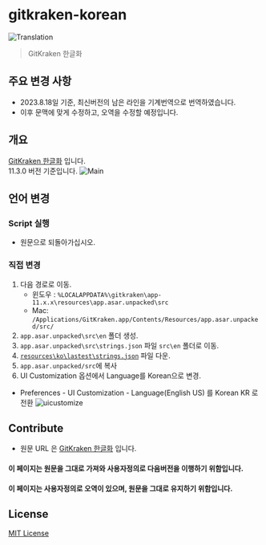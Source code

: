# gitkraken-korean
![Translation](https://img.shields.io/badge/Translation-50%25-green)
> GitKraken 한글화


## 주요 변경 사항
- 2023.8.18일 기준, 최신버전의 남은 라인을 기계번역으로 번역하였습니다.
- 이후 문맥에 맞게 수정하고, 오역을 수정할 예정입니다.

## 개요

[GitKraken 한글화](https://github.com/shblue21/gitkraken-korean) 입니다.  
11.3.0 버전 기준입니다.
![Main](.github/images/main.png)



## 언어 변경

### Script 실행
- 원문으로 되돌아가십시오.

### 직접 변경
1. 다음 경로로 이동.
   - 윈도우 : `%LOCALAPPDATA%\gitkraken\app-11.x.x\resources\app.asar.unpacked\src`
   - Mac: `/Applications/GitKraken.app/Contents/Resources/app.asar.unpacked/src/`
2. `app.asar.unpacked\src\en` 폴더 생성.
3. `app.asar.unpacked\src\strings.json` 파일 `src\en` 폴더로 이동.
4. [`resources\ko\lastest\strings.json`](https://raw.githubusercontent.com/shblue21/gitkraken-korean/main/resources/ko/lastest/strings.json) 파일 다운.
5. `app.asar.unpacked/src`에 복사
6. UI Customization 옵션에서 Language를 Korean으로 변경.
* Preferences - UI Customization - Language(English US) 를 Korean KR 로 전환
![uicustomize](.github/images/uicustomize.png)
  

## Contribute

- 원문 URL 은 [GitKraken 한글화](https://github.com/shblue21/gitkraken-korean) 입니다.
#### 이 페이지는 원문을 그대로 가져와 사용자정의로 다음버전을 이행하기 위함입니다.
#### 이 페이지는 사용자정의로 오역이 있으며, 원문을 그대로 유지하기 위함입니다.

## License
[MIT License](https://raw.githubusercontent.com/shblue21/gitkraken-korean/main/LICENSE)
